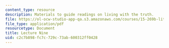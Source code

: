 ```yaml
---
content_type: resource
description: Materials to guide readings on living with the truth.
file: https://ol-ocw-studio-app-qa.s3.amazonaws.com/courses/15-269b-literature-ethics-and-authority-fall-2002/c2c7b898fc7c729c73ab600312ff0428_lecture9.pdf
file_type: application/pdf
resourcetype: Document
title: Lecture Nine
uid: c2c7b898-fc7c-729c-73ab-600312ff0428
---
```

